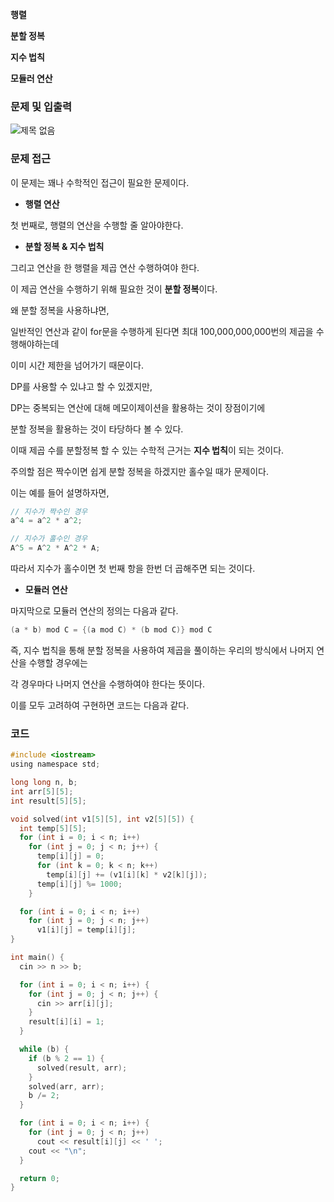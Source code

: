 **행렬**

**분할 정복**

**지수 법칙**

**모듈러 연산**



### 문제 및 입출력

![제목 없음](https://user-images.githubusercontent.com/56579239/192132407-ea7041cc-f232-4ece-874a-9fd011342877.png)



### 문제 접근

이 문제는 꽤나 수학적인 접근이 필요한 문제이다.



- **행렬 연산**

첫 번째로, 행렬의 연산을 수행할 줄 알아야한다.



- **분할 정복 & 지수 법칙**

그리고 연산을 한 행렬을 제곱 연산 수행하여야 한다.

이 제곱 연산을 수행하기 위해 필요한 것이 **분할 정복**이다.



왜 분할 정복을 사용하냐면, 

일반적인 연산과 같이 for문을 수행하게 된다면 최대 100,000,000,000번의 제곱을 수행해야하는데

이미 시간 제한을 넘어가기 때문이다.



DP를 사용할 수 있냐고 할 수 있겠지만,

DP는 중복되는 연산에 대해 메모이제이션을 활용하는 것이 장점이기에

분할 정복을 활용하는 것이 타당하다 볼 수 있다.



이때 제곱 수를 분할정복 할 수 있는 수학적 근거는 **지수 법칙**이 되는 것이다.



주의할 점은 짝수이면 쉽게 분할 정복을 하겠지만 홀수일 때가 문제이다.

이는 예를 들어 설명하자면,

```c
// 지수가 짝수인 경우
a^4 = a^2 * a^2;

// 지수가 홀수인 경우
A^5 = A^2 * A^2 * A;
```



따라서 지수가 홀수이면 첫 번째 항을 한번 더 곱해주면 되는 것이다.



- **모듈러 연산**

마지막으로 모듈러 연산의 정의는 다음과 같다.



```c
(a * b) mod C = {(a mod C) * (b mod C)} mod C
```



즉, 지수 법칙을 통해 분할 정복을 사용하여 제곱을 풀이하는 우리의 방식에서 나머지 연산을 수행할 경우에는 

각 경우마다 나머지 연산을 수행하여야 한다는 뜻이다.



이를 모두 고려하여 구현하면 코드는 다음과 같다.



### 코드

```c
#include <iostream>
using namespace std;

long long n, b;
int arr[5][5];
int result[5][5];

void solved(int v1[5][5], int v2[5][5]) {
  int temp[5][5];
  for (int i = 0; i < n; i++)
    for (int j = 0; j < n; j++) {
      temp[i][j] = 0;
      for (int k = 0; k < n; k++)
        temp[i][j] += (v1[i][k] * v2[k][j]);
      temp[i][j] %= 1000;
    }

  for (int i = 0; i < n; i++)
    for (int j = 0; j < n; j++)
      v1[i][j] = temp[i][j];
}

int main() {
  cin >> n >> b;

  for (int i = 0; i < n; i++) {
    for (int j = 0; j < n; j++) {
      cin >> arr[i][j];
    }
    result[i][i] = 1;
  }

  while (b) {
    if (b % 2 == 1) {
      solved(result, arr);
    }
    solved(arr, arr);
    b /= 2;
  }

  for (int i = 0; i < n; i++) {
    for (int j = 0; j < n; j++)
      cout << result[i][j] << ' ';
    cout << "\n";
  }

  return 0;
}
```

